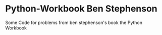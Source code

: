 # Python-Workbook Ben Stephenson
Some Code for problems from ben stephenson's book the Python Workbook
